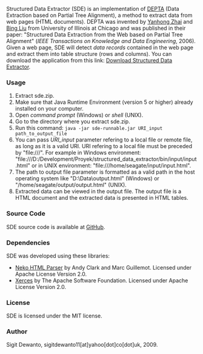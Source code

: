 <p>Structured Data Extractor (SDE) is an implementation of <a href="http://www.cs.uic.edu/~yzhai/paper/www05_depta.pdf">DEPTA</a> (Data Extraction based on Partial Tree Alignment), a method to extract data from web pages (HTML documents). DEPTA was invented by <a href="http://www.cs.uic.edu/~yzhai/">Yanhong Zhai</a> and <a href="http://www.cs.uic.edu/~liub/">Bing Liu</a> from University of Illinois at Chicago and was published in their paper: "Structured Data Extraction from the Web based on Partial Tree Alignment" (<em>IEEE Transactions on Knowledge and Data Engineering</em>, 2006). Given a web page, SDE will detect <em>data records</em> contained in the web page and extract them into table structure (rows and columns). You can download the application from this link: <a href="http://seagatesoft.com/download/sde.zip">Download Structured Data Extractor</a>.</p>
<h3>Usage</h3>
<p>
<ol>
<li>Extract sde.zip.</li>
<li>Make sure that Java Runtime Environment (version 5 or higher) already installed on your computer.</li>
<li>Open <em>command prompt</em> (Windows) or <em>shell</em> (UNIX).</li>
<li>Go to the directory where you extract sde.zip.</li>
<li>Run this command: <code>java -jar sde-runnable.jar URI_input path_to_output_file</code></li>
<li>You can pass <em>URI_input</em> parameter refering to a local file or remote file, as long as it is a valid URI. URI refering to a local file must be preceded by "file:///". For example in Windows environment: "file:///D:/Development/Proyek/structured_data_extractor/bin/input/input.html" or in UNIX environment: "file:///home/seagate/input/input.html".</li>
<li>The path to output file parameter is formatted as a valid path in the host operating system like "D:\Data\output.html" (Windows) or "/home/seagate/output/output.html" (UNIX).</li>
<li>Extracted data can be viewed in the output file. The output file is a HTML document and the extracted data is presented in HTML tables.</li>
</ol>
</p>
<h3>Source Code</h3>
<p>SDE source code is available at <a href="https://github.com/seagatesoft/sde">GitHub</a>.</p>
<h3>Dependencies</h3>
<p>SDE was developed using these libraries:
<ul>
<li><a href="http://nekohtml.sourceforge.net/">Neko HTML Parser</a> by Andy Clark and Marc Guillemot. Licensed under Apache License Version 2.0.</li>
<li><a href="http://xerces.apache.org/">Xerces</a> by The Apache Software Foundation. Licensed under Apache License Version 2.0.</li>
</ul>
</p>
<h3>License</h3>
<p>SDE is licensed under the MIT license.</p>
<h3>Author</h3>
<p>Sigit Dewanto, sigitdewanto11[at]yahoo[dot]co[dot]uk, 2009.</p>